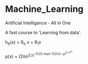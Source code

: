 # Machine_Learning
 Artificial Intelligence - All in One
 
 A fast course to 'Learning from data'.
 
 h<sub>&theta;</sub>(x) = &theta;<sub>o</sub> x + &theta;<sub>1</sub>x
 
 p(x) = (2&pi;&sigma;<sup>2;)(<sup>-(1/2)) exp{-(1/2)(x- &mu;)<sup>2/ &sigma;<sup>2}
